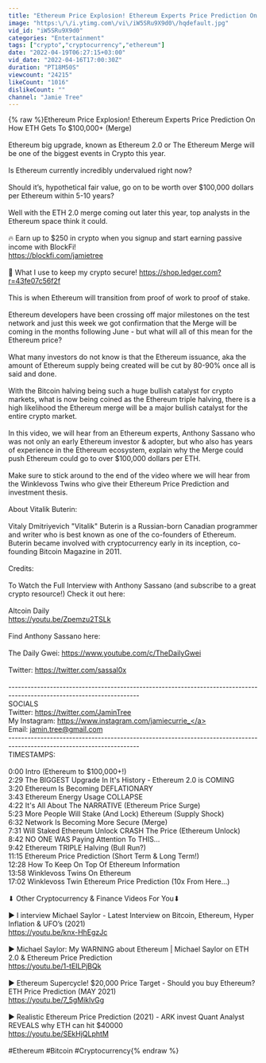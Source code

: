 ```yaml
---
title: "Ethereum Price Explosion! Ethereum Experts Price Prediction On How ETH Gets To $100,000+ (Merge)"
image: "https:\/\/i.ytimg.com\/vi\/iW5SRu9X9d0\/hqdefault.jpg"
vid_id: "iW5SRu9X9d0"
categories: "Entertainment"
tags: ["crypto","cryptocurrency","ethereum"]
date: "2022-04-19T06:27:15+03:00"
vid_date: "2022-04-16T17:00:30Z"
duration: "PT18M50S"
viewcount: "24215"
likeCount: "1016"
dislikeCount: ""
channel: "Jamie Tree"
---
```

{% raw %}Ethereum Price Explosion! Ethereum Experts Price Prediction On How ETH Gets To $100,000+ (Merge)<br /><br />Ethereum big upgrade, known as Ethereum 2.0 or The Ethereum Merge will be one of the biggest events in Crypto this year. <br /><br />Is Ethereum currently incredibly undervalued right now? <br /><br />Should it’s, hypothetical fair value, go on to be worth over $100,000 dollars per Ethereum within 5-10 years?<br /><br />Well with the ETH 2.0 merge coming out later this year, top analysts in the Ethereum space think it could. <br /><br />🔥 Earn up to $250 in crypto when you signup and start earning passive income with BlockFi!<br /><a rel="nofollow" target="blank" href="https://blockfi.com/jamietree">https://blockfi.com/jamietree</a><br /><br />🔐 What I use to keep my crypto secure! <a rel="nofollow" target="blank" href="https://shop.ledger.com?r=43fe07c56f2f">https://shop.ledger.com?r=43fe07c56f2f</a><br /><br />This is when Ethereum will transition from proof of work to proof of stake.<br /><br />Ethereum developers have been crossing off major milestones on the test network and just this week we got confirmation that the Merge will be coming in the months following June - but what will all of this mean for the Ethereum price?<br /><br />What many investors do not know is that the Ethereum issuance, aka the amount of Ethereum supply being created will be cut by 80-90% once all is said and done. <br /><br />With the Bitcoin halving being such a huge bullish catalyst for crypto markets, what is now being coined as the Ethereum triple halving, there is a high likelihood the Ethereum merge will be a major bullish catalyst for the entire crypto market. <br /><br />In this video, we will hear from an Ethereum experts, Anthony Sassano who was not only an early Ethereum investor &amp; adopter, but who also has years of experience in the Ethereum ecosystem, explain why the Merge could push Ethereum could go to over $100,000 dollars per ETH. <br /><br />Make sure to stick around to the end of the video where we will hear from the Winklevoss Twins who give their Ethereum Price Prediction and investment thesis. <br /><br />About Vitalik Buterin:<br /><br />Vitaly Dmitriyevich &quot;Vitalik&quot; Buterin is a Russian-born Canadian programmer and writer who is best known as one of the co-founders of Ethereum. Buterin became involved with cryptocurrency early in its inception, co-founding Bitcoin Magazine in 2011.<br /><br />Credits: <br /><br />To Watch the Full Interview with Anthony Sassano (and subscribe to a great crypto resource!) Check it out here: <br /><br />Altcoin Daily<br /><a rel="nofollow" target="blank" href="https://youtu.be/Zpemzu2TSLk">https://youtu.be/Zpemzu2TSLk</a><br /><br />Find Anthony Sassano here: <br /><br />The Daily Gwei: <a rel="nofollow" target="blank" href="https://www.youtube.com/c/TheDailyGwei">https://www.youtube.com/c/TheDailyGwei</a><br /><br />Twitter: <a rel="nofollow" target="blank" href="https://twitter.com/sassal0x">https://twitter.com/sassal0x</a><br /><br />-----------------------------------------------------------------------------------------------------------------------<br />SOCIALS<br />Twitter: <a rel="nofollow" target="blank" href="https://twitter.com/JaminTree">https://twitter.com/JaminTree</a><br />My Instagram: <a rel="nofollow" target="blank" href="https://www.instagram.com/jamiecurrie_">https://www.instagram.com/jamiecurrie_</a><br />Email: jamin.tree@gmail.com<br />-----------------------------------------------------------------------------------------------------------------------<br />TIMESTAMPS:<br /><br />0:00 Intro (Ethereum to $100,000+!)<br />2:29 The BIGGEST Upgrade In It's History - Ethereum 2.0 is COMING<br />3:20 Ethereum Is Becoming DEFLATIONARY<br />3:43 Ethereum Energy Usage COLLAPSE<br />4:22 It's All About The NARRATIVE (Ethereum Price Surge)<br />5:23 More People Will Stake (And Lock) Ethereum (Supply Shock)<br />6:32 Network Is Becoming More Secure (Merge)<br />7:31 Will Staked Ethereum Unlock CRASH The Price (Ethereum Unlock)<br />8:42 NO ONE WAS Paying Attention To THIS...<br />9:42 Ethereum TRIPLE Halving (Bull Run?)<br />11:15 Ethereum Price Prediction (Short Term &amp; Long Term!)<br />12:28 How To Keep On Top Of Ethereum Information<br />13:58 Winklevoss Twins On Ethereum<br />17:02 Winklevoss Twin Ethereum Price Prediction (10x From Here...)<br /><br />⬇ Other Cryptocurrency &amp; Finance Videos For You⬇<br /><br />► I interview Michael Saylor - Latest Interview on Bitcoin, Ethereum, Hyper Inflation &amp; UFO’s (2021)<br /><a rel="nofollow" target="blank" href="https://youtu.be/knx-HhEgzJc">https://youtu.be/knx-HhEgzJc</a><br /><br />► Michael Saylor: My WARNING about Ethereum | Michael Saylor on ETH 2.0 &amp; Ethereum Price Prediction<br /><a rel="nofollow" target="blank" href="https://youtu.be/1-tEILPjBQk">https://youtu.be/1-tEILPjBQk</a><br /><br />► Ethereum Supercycle! $20,000 Price Target - Should you buy Ethereum? ETH Price Prediction (MAY 2021)<br /><a rel="nofollow" target="blank" href="https://youtu.be/7_5gMiklvGg">https://youtu.be/7_5gMiklvGg</a><br /><br />► Realistic Ethereum Price Prediction (2021) - ARK invest Quant Analyst REVEALS why ETH can hit $40000<br /><a rel="nofollow" target="blank" href="https://youtu.be/SEkHjQLphtM">https://youtu.be/SEkHjQLphtM</a><br /><br />#Ethereum #Bitcoin #Cryptocurrency{% endraw %}
